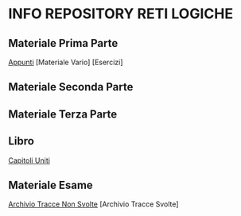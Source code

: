 # INFO REPOSITORY RETI LOGICHE
## Materiale Prima Parte
[Appunti](https://studentiunical-my.sharepoint.com/personal/vcoggr02l20c352m_studenti_unical_it/_layouts/15/onedrive.aspx?id=%2Fpersonal%2Fvcoggr02l20c352m%5Fstudenti%5Funical%5Fit%2FDocuments%2FReti%20Logiche%20E%20Calcolatori)
[Materiale Vario]
[Esercizi]
## Materiale Seconda Parte

## Materiale Terza Parte

## Libro
[Capitoli Uniti]()
## Materiale Esame
[Archivio Tracce Non Svolte]()
[Archivio Tracce Svolte]
